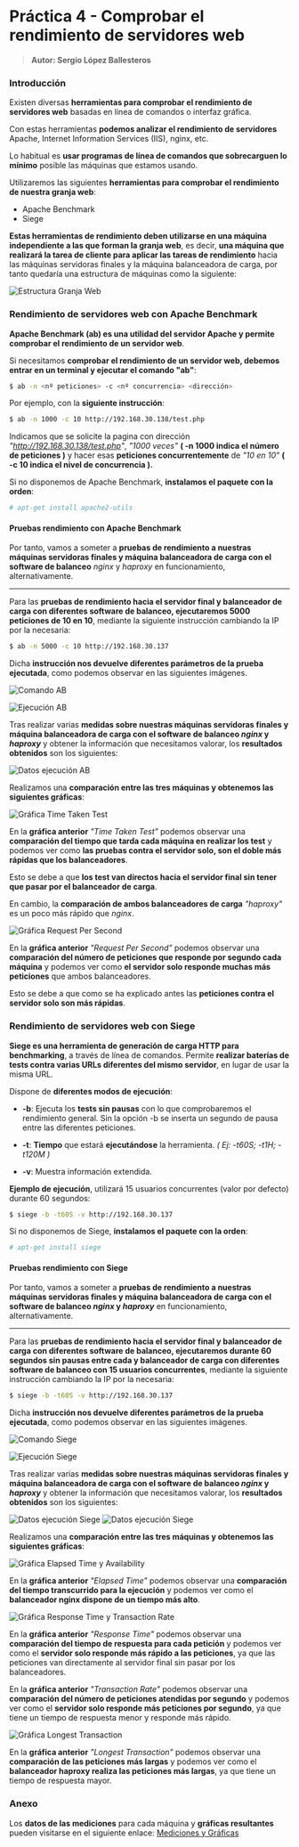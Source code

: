 # Práctica 4 - Comprobar el rendimiento de servidores web
> **Autor: Sergio López Ballesteros**

### Introducción
Existen diversas **herramientas para comprobar el rendimiento de servidores web** basadas en línea de comandos o interfaz gráfica.

Con estas herramientas **podemos analizar el rendimiento de servidores** Apache, Internet Information Services (IIS), nginx, etc.

Lo habitual es **usar programas de línea de comandos que sobrecarguen lo mínimo** posible las máquinas que estamos usando. 

Utilizaremos las siguientes **herramientas para comprobar el rendimiento de nuestra granja web**:

 - Apache Benchmark
 - Siege

**Estas herramientas de rendimiento deben utilizarse en una máquina independiente a las que forman la granja web**, es decir, **una máquina que realizará la tarea de cliente para aplicar las tareas de rendimiento** hacia las máquinas servidoras finales y la máquina balanceadora de carga, por tanto quedaría una estructura de máquinas como la siguiente:

![Estructura Granja Web][captura1]



### Rendimiento de servidores web con Apache Benchmark

**Apache Benchmark (ab) es una utilidad del servidor Apache y permite comprobar el rendimiento de un servidor web**.

Si necesitamos **comprobar el rendimiento de un servidor web, debemos entrar en un terminal y ejecutar el comando "ab"**:

```sh
$ ab -n <nº peticiones> -c <nº concurrencia> <dirección>
```

Por ejemplo, con la **siguiente instrucción**:

```sh
$ ab -n 1000 -c 10 http://192.168.30.138/test.php
```

Indicamos que se solicite la pagina con dirección *"http://192.168.30.138/test.php"*, *"1000 veces"* **( -n 1000 indica el número de peticiones )** y hacer esas **peticiones concurrentemente** de *"10 en 10"* **( -c 10 indica el nivel de concurrencia ).**

Si no disponemos de Apache Benchmark, **instalamos el paquete con la orden**:

```sh
# apt-get install apache2-utils
```


#### Pruebas rendimiento con Apache Benchmark
Por tanto, vamos a someter a **pruebas de rendimiento a nuestras máquinas servidoras finales y máquina balanceadora de carga con el software de balanceo** *nginx* y *haproxy* en funcionamiento, alternativamente.

----------

Para las **pruebas de rendimiento hacia el servidor final y balanceador de carga con diferentes software de balanceo, ejecutaremos 5000 peticiones de 10 en 10**, mediante la siguiente instrucción cambiando la IP por la necesaria:

```sh
$ ab -n 5000 -c 10 http://192.168.30.137
```

Dicha **instrucción nos devuelve diferentes parámetros de la prueba ejecutada**, como podemos observar en las siguientes imágenes.

![Comando AB][captura2]

![Ejecución AB][captura3]
  
Tras realizar varias **medidas sobre nuestras máquinas servidoras finales y máquina balanceadora de carga con el software de balanceo *nginx* y *haproxy*** y obtener la información que necesitamos valorar, los **resultados obtenidos** son los siguientes:

![Datos ejecución AB][captura4]

Realizamos una **comparación entre las tres máquinas y obtenemos las siguientes gráficas**:

![Gráfica Time Taken Test][captura5]

En la **gráfica anterior** *"Time Taken Test"* podemos observar una **comparación del tiempo que tarda cada máquina en realizar los test** y podemos ver como **las pruebas contra el servidor solo, son el doble más rápidas que los balanceadores**. 

Esto se debe a que **los test van directos hacia el servidor final sin tener que pasar por el balanceador de carga**.

En cambio, la **comparación de ambos balanceadores de carga** *"haproxy"* es un poco más rápido que *nginx*.

![Gráfica Request Per Second][captura6]

En la **gráfica anterior** *"Request Per Second"* podemos observar una **comparación del número de peticiones que responde por segundo cada máquina** y podemos ver como **el servidor solo responde muchas más peticiones** que ambos balanceadores.

Esto se debe a que como se ha explicado antes las **peticiones contra el servidor solo son más rápidas**. 

### Rendimiento de servidores web con Siege
**Siege es una herramienta de generación de carga HTTP para benchmarking**, a través de línea de comandos. Permite **realizar baterías de tests contra varias URLs diferentes del mismo servidor**, en lugar de usar la misma URL.

Dispone de **diferentes modos de ejecución**: 

 - **-b**: Ejecuta los **tests sin pausas** con lo que comprobaremos el rendimiento general. Sin la opción -b se inserta un segundo de pausa entre las diferentes peticiones.
 
 - **-t**: **Tiempo** que estará **ejecutándose** la herramienta. *( Ej: -t60S; -t1H; -t120M )*
 
 - **-v**: Muestra información extendida.

**Ejemplo de ejecución**, utilizará 15 usuarios concurrentes (valor por defecto) durante 60 segundos:

```sh
$ siege -b -t60S -v http://192.168.30.137
```

Si no disponemos de Siege, **instalamos el paquete con la orden**:

```sh
# apt-get install siege
```


#### Pruebas rendimiento con Siege
Por tanto, vamos a someter a **pruebas de rendimiento a nuestras máquinas servidoras finales y máquina balanceadora de carga con el software de balanceo *nginx* y *haproxy*** en funcionamiento, alternativamente.

----------

Para las **pruebas de rendimiento hacia el servidor final y balanceador de carga con diferentes software de balanceo, ejecutaremos durante 60 segundos sin pausas entre cada y balanceador de carga con diferentes software de balanceo con 15 usuarios concurrentes**, mediante la siguiente instrucción cambiando la IP por la necesaria:

```sh
$ siege -b -t60S -v http://192.168.30.137
```


Dicha **instrucción nos devuelve diferentes parámetros de la prueba ejecutada**, como podemos observar en las siguientes imágenes.

![Comando Siege][captura7]

![Ejecución Siege][captura8]

Tras realizar varias **medidas sobre nuestras máquinas servidoras finales y máquina balanceadora de carga con el software de balanceo *nginx* y *haproxy*** y obtener la información que necesitamos valorar, los **resultados obtenidos** son los siguientes:

![Datos ejecución Siege][captura9]
![Datos ejecución Siege][captura10]

Realizamos una **comparación entre las tres máquinas y obtenemos las siguientes gráficas**:

![Gráfica Elapsed Time y Availability][captura11]

En la **gráfica anterior** *"Elapsed Time"* podemos observar una **comparación del tiempo transcurrido para la ejecución** y podemos ver como el **balanceador nginx dispone de un tiempo más alto**.

![Gráfica Response Time y Transaction Rate][captura12]

En la **gráfica anterior** *"Response Time"* podemos observar una **comparación del tiempo de respuesta para cada petición** y podemos ver como el **servidor solo responde más rápido a las peticiones**, ya que las peticiones van directamente al servidor final sin pasar por los balanceadores.

En la **gráfica anterior** *"Transaction Rate"* podemos observar una **comparación del número de peticiones atendidas por segundo** y podemos ver como el **servidor solo responde más peticiones por segundo**, ya que tiene un tiempo de respuesta menor y responde más rápido.

![Gráfica Longest Transaction][captura13]

En la **gráfica anterior** *"Longest Transaction"* podemos observar una **comparación de las peticiones más largas** y podemos ver como el **balanceador haproxy realiza las peticiones más largas**, ya que tiene un tiempo de respuesta mayor.



### Anexo
Los **datos de las mediciones** para cada máquina y **gráficas resultantes** pueden visitarse en el siguiente enlace: [Mediciones y Gráficas](https://github.com/sergiol29/UGR_SWAP/blob/master/Practica4/Resultados_Ejecuciones.xlsx "Mediciones y Gráficas")

[captura1]: https://github.com/sergiol29/UGR_SWAP/blob/master/Practica4/capturas/Estructura_Granja_Web.png "Estructura Granja Web"

[captura2]: https://github.com/sergiol29/UGR_SWAP/blob/master/Practica4/capturas/Ejecucion_1_ab.PNG "Comando AB"

[captura3]: https://github.com/sergiol29/UGR_SWAP/blob/master/Practica4/capturas/Ejecucion_ab.PNG "Ejecución AB"

[captura4]: https://github.com/sergiol29/UGR_SWAP/blob/master/Practica4/capturas/Datos_Medidas_AB.PNG "Datos Ejecución AB"

[captura5]: https://github.com/sergiol29/UGR_SWAP/blob/master/Practica4/capturas/Grafica_AB_Time_Taken_Test.PNG "Gráfica Time Taken Test"

[captura6]: https://github.com/sergiol29/UGR_SWAP/blob/master/Practica4/capturas/Grafica_AB_Request_per_second.PNG "Gráfica Request Per Second"

[captura7]: https://github.com/sergiol29/UGR_SWAP/blob/master/Practica4/capturas/Ejecucion_1_Siege.PNG "Comando Siege"

[captura8]: https://github.com/sergiol29/UGR_SWAP/blob/master/Practica4/capturas/Ejecucion_Siege.PNG "Ejecución Siege"

[captura9]: https://github.com/sergiol29/UGR_SWAP/blob/master/Practica4/capturas/Datos_Medidas_Siege.PNG "Datos Ejecución Siege"

[captura10]: https://github.com/sergiol29/UGR_SWAP/blob/master/Practica4/capturas/Datos_Medidas_Siege_1.PNG "Datos Ejecución Siege"

[captura11]: https://github.com/sergiol29/UGR_SWAP/blob/master/Practica4/capturas/Grafica_Siege_ElapseTime.PNG "Gráfica Elapsed Time y Availability"

[captura12]: https://github.com/sergiol29/UGR_SWAP/blob/master/Practica4/capturas/Grafica_Siege_ResponseTime_TransactionRate.PNG "Gráfica Response Time y Transaction Rate"

[captura13]: https://github.com/sergiol29/UGR_SWAP/blob/master/Practica4/capturas/Grafica_Siege_LongestTransaction.PNG "Gráfica Longest Transaction"
